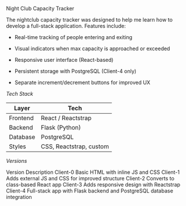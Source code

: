 Night Club Capacity Tracker

  The nightclub capacity tracker was designed to help me learn how to develop a full-stack application. 
  Features include: 
  
  - Real-time tracking of people entering and exiting

  - Visual indicators when max capacity is approached or exceeded

  - Responsive user interface (React-based)

  - Persistent storage with PostgreSQL (Client-4 only)

  - Separate increment/decrement buttons for improved UX

*Tech Stack* 

| Layer    | Tech                    |
| -------- | ----------------------- |
| Frontend | React / Reactstrap      |
| Backend  | Flask (Python)          |
| Database | PostgreSQL              |
| Styles   | CSS, Reactstrap, custom |


*Versions*

Version	Description
Client-0	Basic HTML with inline JS and CSS
Client-1	Adds external JS and CSS for improved structure
Client-2	Converts to class-based React app
Client-3	Adds responsive design with Reactstrap
Client-4	Full-stack app with Flask backend and PostgreSQL database integration
